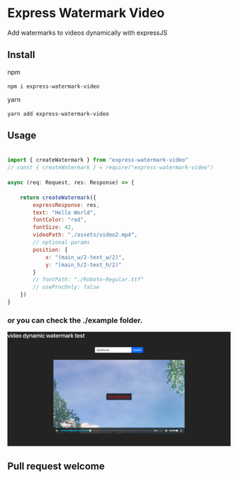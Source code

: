 # Express Watermark Video

Add watermarks to videos dynamically with expressJS


## Install
npm 

`npm i express-watermark-video`

yarn

`yarn add express-watermark-video`

## Usage

```js

import { createWatermark } from "express-watermark-video"
// const { createWatermark } = require("express-watermark-video")

async (req: Request, res: Response) => {

    return createWatermark({
        expressResponse: res,
        text: "Hello World",
        fontColor: "red",
        fontSize: 42,
        videoPath: "./assets/video2.mp4",
        // optional params
        position: {
            x: "(main_w/2-text_w/2)",
            y: "(main_h/2-text_h/2)"
        }
        // fontPath: "./Roboto-Regular.ttf"
        // useProcOnly: false
    })
}

```

### or you can check the ./example folder.

![](./ss.png)


## Pull request welcome

